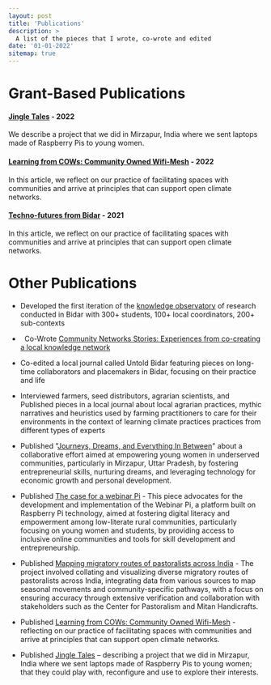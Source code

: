 ```yaml
---
layout: post
title: 'Publications'
description: >
  A list of the pieces that I wrote, co-wrote and edited
date: '01-01-2022'
sitemap: true
---
```

# Grant-Based Publications

#### [Jingle Tales](https://criticalcode.recipes/contributions/jingle-tales) - 2022

We describe a project that we did in Mirzapur, India where we sent laptops made of Raspberry Pis to young women.

#### [Learning from COWs: Community Owned Wifi-Mesh](https://branch.climateaction.tech/issues/issue-4/cows/) - 2022

In this article, we reflect on our practice of facilitating spaces with communities and arrive at principles that can support open climate networks.

#### [Techno-futures from Bidar](https://one.compost.digital/fertile-technofutures-from-bidar/) - 2021

In this article, we reflect on our practice of facilitating spaces with communities and arrive at principles that can support open climate networks.

# Other Publications

- Developed the first iteration of the [knowledge observatory](https://kumu.io/embed/1586e748a8bc19787d61801a7eda1e00) of research conducted in Bidar with 300+ students, 100+ local coordinators, 200+ sub-contexts

-   Co-Wrote [Community Networks Stories: Experiences from co-creating a local knowledge network](https://www.apc.org/en/blog/community-networks-stories-experiences-co-creating-local-knowledge-network)

- Co-edited a local journal called Untold Bidar featuring pieces on long-time collaborators and placemakers in Bidar, focusing on their practice and life

- Interviewed farmers, seed distributors, agrarian scientists, and Published pieces in a local journal about local agrarian practices, mythic narratives and heuristics used by farming practitioners to care for their environments in the context of learning climate practices practices from different types of experts

- Published "[Journeys, Dreams, and Everything In Between](https://blog.janastu.org/journeys-dreams-and-everything-in-between/)" about a collaborative effort aimed at empowering young women in underserved communities, particularly in Mirzapur, Uttar Pradesh, by fostering entrepreneurial skills, nurturing dreams, and leveraging technology for economic growth and personal development.

- Published [The case for a webinar Pi](https://blog.janastu.org/a-case-for-a-webinar-pi/) - This piece advocates for the development and implementation of the Webinar Pi, a platform built on Raspberry Pi technology, aimed at fostering digital literacy and empowerment among low-literate rural communities, particularly focusing on young women and students, by providing access to inclusive online communities and tools for skill development and entrepreneurship.

- Published [Mapping migratory routes of pastoralists across India](https://blog.janastu.org/mapping-migratory-routes-of-pastoralists/) - The project involved collating and visualizing diverse migratory routes of pastoralists across India, integrating data from various sources to map seasonal movements and community-specific pathways, with a focus on ensuring accuracy through extensive verification and collaboration with stakeholders such as the Center for Pastoralism and Mitan Handicrafts.

- Published [Learning from COWs: Community Owned Wifi\-Mesh](https://branch.climateaction.tech/issues/issue-4/cows/) - reflecting on our practice of facilitating spaces with communities and arrive at principles that can support open climate networks.

- Published [Jingle Tales](https://criticalcode.recipes/contributions/jingle-tales) – describing a project that we did in Mirzapur, India where we sent laptops made of Raspberry Pis to young women; that they could play with, reconfigure and use to explore their interests.
